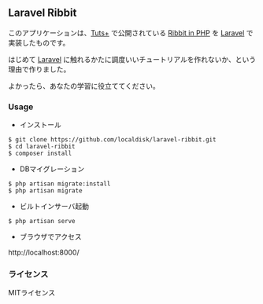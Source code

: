 ## Laravel Ribbit

このアプリケーションは、[Tuts+](https://tutsplus.com/) で公開されている [Ribbit in PHP](http://code.tutsplus.com/tutorials/building-ribbit-in-php--net-28802) を [Laravel](http://laravel.com) で実装したものです。

はじめて [Laravel](http://laravel.com) に触れるかたに調度いいチュートリアルを作れないか、という理由で作りました。

よかったら、あなたの学習に役立ててください。

### Usage

* インストール

```
$ git clone https://github.com/localdisk/laravel-ribbit.git
$ cd laravel-ribbit
$ composer install
```

* DBマイグレーション

```
$ php artisan migrate:install
$ php artisan migrate
```

* ビルトインサーバ起動

```
$ php artisan serve
```

* ブラウザでアクセス

http://localhost:8000/

### ライセンス

MITライセンス

